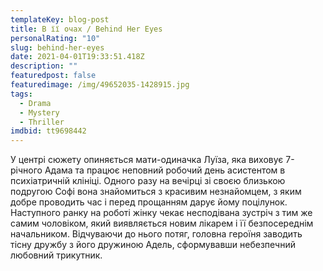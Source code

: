 ```yaml
---
templateKey: blog-post
title: В її очах / Behind Her Eyes
personalRating: "10"
slug: behind-her-eyes
date: 2021-04-01T19:33:51.418Z
description: ""
featuredpost: false
featuredimage: /img/49652035-1428915.jpg
tags:
  - Drama
  - Mystery
  - Thriller
imdbid: tt9698442
---
```

У центрі сюжету опиняється мати-одиначка Луїза, яка виховує 7-річного Адама та працює неповний робочий день асистентом в психіатричній клініці. Одного разу на вечірці зі своєю близькою подругою Софі вона знайомиться з красивим незнайомцем, з яким добре проводить час і перед прощанням дарує йому поцілунок. Наступного ранку на роботі жінку чекає несподівана зустріч з тим же самим чоловіком, який виявляється новим лікарем і її безпосереднім начальником.  Відчуваючи до нього потяг, головна героїня заводить тісну дружбу з його дружиною Адель, сформувавши небезпечний любовний трикутник.